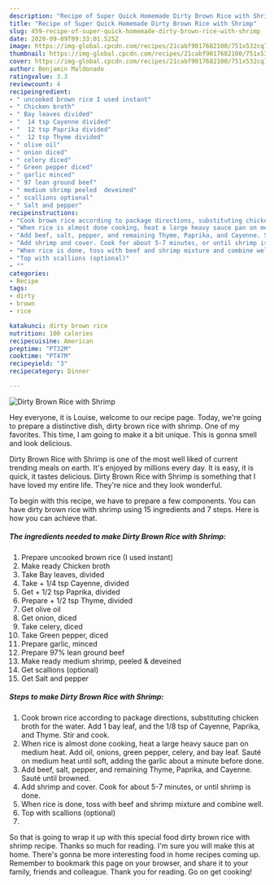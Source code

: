 ```yaml
---
description: "Recipe of Super Quick Homemade Dirty Brown Rice with Shrimp"
title: "Recipe of Super Quick Homemade Dirty Brown Rice with Shrimp"
slug: 459-recipe-of-super-quick-homemade-dirty-brown-rice-with-shrimp
date: 2020-09-09T09:33:01.525Z
image: https://img-global.cpcdn.com/recipes/21cabf9017682100/751x532cq70/dirty-brown-rice-with-shrimp-recipe-main-photo.jpg
thumbnail: https://img-global.cpcdn.com/recipes/21cabf9017682100/751x532cq70/dirty-brown-rice-with-shrimp-recipe-main-photo.jpg
cover: https://img-global.cpcdn.com/recipes/21cabf9017682100/751x532cq70/dirty-brown-rice-with-shrimp-recipe-main-photo.jpg
author: Benjamin Maldonado
ratingvalue: 3.3
reviewcount: 4
recipeingredient:
- " uncooked brown rice I used instant"
- " Chicken broth"
- " Bay leaves divided"
- "  14 tsp Cayenne divided"
- "  12 tsp Paprika divided"
- "  12 tsp Thyme divided"
- " olive oil"
- " onion diced"
- " celery diced"
- " Green pepper diced"
- " garlic minced"
- " 97 lean ground beef"
- " medium shrimp peeled  deveined"
- " scallions optional"
- " Salt and pepper"
recipeinstructions:
- "Cook brown rice according to package directions, substituting chicken broth for the water. Add 1 bay leaf, and the 1/8 tsp of Cayenne, Paprika, and Thyme. Stir and cook."
- "When rice is almost done cooking, heat a large heavy sauce pan on medium heat. Add oil, onions, green pepper, celery, and bay leaf. Sauté on medium heat until soft, adding the garlic about a minute before done."
- "Add beef, salt, pepper, and remaining Thyme, Paprika, and Cayenne. Sauté until browned."
- "Add shrimp and cover. Cook for about 5-7 minutes, or until shrimp is done."
- "When rice is done, toss with beef and shrimp mixture and combine well."
- "Top with scallions (optional)"
- ""
categories:
- Recipe
tags:
- dirty
- brown
- rice

katakunci: dirty brown rice 
nutrition: 100 calories
recipecuisine: American
preptime: "PT32M"
cooktime: "PT47M"
recipeyield: "3"
recipecategory: Dinner

---
```



![Dirty Brown Rice with Shrimp](https://img-global.cpcdn.com/recipes/21cabf9017682100/751x532cq70/dirty-brown-rice-with-shrimp-recipe-main-photo.jpg)

Hey everyone, it is Louise, welcome to our recipe page. Today, we're going to prepare a distinctive dish, dirty brown rice with shrimp. One of my favorites. This time, I am going to make it a bit unique. This is gonna smell and look delicious.



Dirty Brown Rice with Shrimp is one of the most well liked of current trending meals on earth. It's enjoyed by millions every day. It is easy, it is quick, it tastes delicious. Dirty Brown Rice with Shrimp is something that I have loved my entire life. They're nice and they look wonderful.


To begin with this recipe, we have to prepare a few components. You can have dirty brown rice with shrimp using 15 ingredients and 7 steps. Here is how you can achieve that.

<!--inarticleads1-->

##### The ingredients needed to make Dirty Brown Rice with Shrimp:

1. Prepare  uncooked brown rice (I used instant)
1. Make ready  Chicken broth
1. Take  Bay leaves, divided
1. Take  + 1/4 tsp Cayenne, divided
1. Get  + 1/2 tsp Paprika, divided
1. Prepare  + 1/2 tsp Thyme, divided
1. Get  olive oil
1. Get  onion, diced
1. Take  celery, diced
1. Take  Green pepper, diced
1. Prepare  garlic, minced
1. Prepare  97% lean ground beef
1. Make ready  medium shrimp, peeled &amp; deveined
1. Get  scallions (optional)
1. Get  Salt and pepper




<!--inarticleads2-->

##### Steps to make Dirty Brown Rice with Shrimp:

1. Cook brown rice according to package directions, substituting chicken broth for the water. Add 1 bay leaf, and the 1/8 tsp of Cayenne, Paprika, and Thyme. Stir and cook.
1. When rice is almost done cooking, heat a large heavy sauce pan on medium heat. Add oil, onions, green pepper, celery, and bay leaf. Sauté on medium heat until soft, adding the garlic about a minute before done.
1. Add beef, salt, pepper, and remaining Thyme, Paprika, and Cayenne. Sauté until browned.
1. Add shrimp and cover. Cook for about 5-7 minutes, or until shrimp is done.
1. When rice is done, toss with beef and shrimp mixture and combine well.
1. Top with scallions (optional)
1. 




So that is going to wrap it up with this special food dirty brown rice with shrimp recipe. Thanks so much for reading. I'm sure you will make this at home. There's gonna be more interesting food in home recipes coming up. Remember to bookmark this page on your browser, and share it to your family, friends and colleague. Thank you for reading. Go on get cooking!
